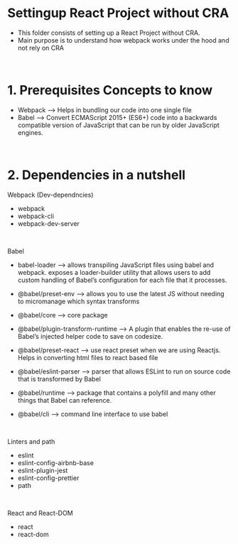 # Settingup React Project without CRA

-   This folder consists of setting up a React Project without CRA.
-   Main purpose is to understand how webpack works under the hood and not rely on CRA

<br>

# 1. Prerequisites Concepts to know

-   Webpack --> Helps in bundling our code into one single file
-   Babel --> Convert ECMAScript 2015+ (ES6+) code into a backwards compatible version of JavaScript that can be run by older JavaScript engines.

<br>

# 2. Dependencies in a nutshell

Webpack (Dev-dependncies)

-   webpack
-   webpack-cli
-   webpack-dev-server

<br>

Babel

-   babel-loader --> allows transpiling JavaScript files using babel and webpack. exposes a loader-builder utility that allows users to add custom handling of Babel’s configuration for each file that it processes.
    <br>

-   @babel/preset-env --> allows you to use the latest JS without needing to micromanage which syntax transforms
    <br>

-   @babel/core --> core package
    <br>

-   @babel/plugin-transform-runtime --> A plugin that enables the re-use of Babel’s injected helper code to save on codesize.
    <br>

-   @babel/preset-react --> use react preset when we are using Reactjs. Helps in converting html files to react based file
    <br>

-   @babel/eslint-parser --> parser that allows ESLint to run on source code that is transformed by Babel
    <br>

-   @babel/runtime --> package that contains a polyfill and many other things that Babel can reference.
    <br>

-   @babel/cli --> command line interface to use babel
    <br>

<br>

Linters and path

-   eslint
-   eslint-config-airbnb-base
-   eslint-plugin-jest
-   eslint-config-prettier
-   path

<br>

React and React-DOM

-   react
-   react-dom
